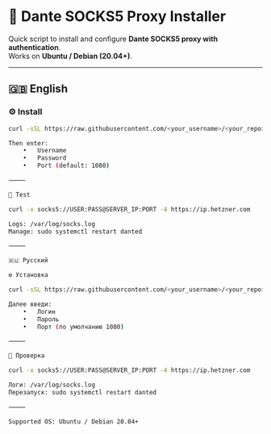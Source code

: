 # 🧱 Dante SOCKS5 Proxy Installer

Quick script to install and configure **Dante SOCKS5 proxy with authentication**.  
Works on **Ubuntu / Debian (20.04+)**.

---

## 🇬🇧 English

### ⚙️ Install
```bash
curl -sSL https://raw.githubusercontent.com/<your_username>/<your_repo>/main/setup.sh | sudo bash

Then enter:
	•	Username
	•	Password
	•	Port (default: 1080)

⸻

🧪 Test

curl -x socks5://USER:PASS@SERVER_IP:PORT -4 https://ip.hetzner.com

Logs: /var/log/socks.log
Manage: sudo systemctl restart danted

⸻

🇷🇺 Русский

⚙️ Установка

curl -sSL https://raw.githubusercontent.com/<your_username>/<your_repo>/main/setup.sh | sudo bash

Далее введи:
	•	Логин
	•	Пароль
	•	Порт (по умолчанию 1080)

⸻

🧪 Проверка

curl -x socks5://USER:PASS@SERVER_IP:PORT -4 https://ip.hetzner.com

Логи: /var/log/socks.log
Перезапуск: sudo systemctl restart danted

⸻

Supported OS: Ubuntu / Debian 20.04+
